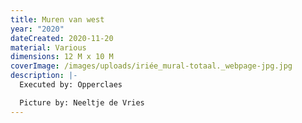 ```yaml
---
title: Muren van west
year: "2020"
dateCreated: 2020-11-20
material: Various
dimensions: 12 M x 10 M
coverImage: /images/uploads/iriée_mural-totaal._webpage-jpg.jpg
description: |-
  Executed by: Opperclaes

  Picture by: Neeltje de Vries
---
```


